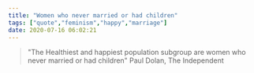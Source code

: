 ```yaml
---
title: "Women who never married or had children"
tags: ["quote","feminism","happy","marriage"]
date: 2020-07-16 06:02:21
---
```


> "The Healthiest and happiest population subgroup are women who never married or had children"
> Paul Dolan, The Independent
